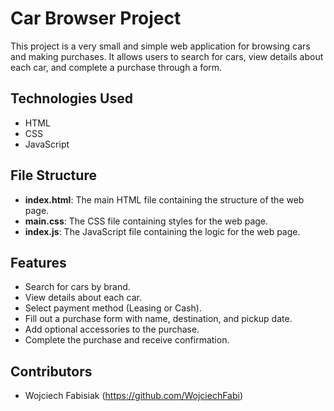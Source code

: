 # Car Browser Project

This project is a very small and simple web application for browsing cars and making purchases. It allows users to search for cars, view details about each car, and complete a purchase through a form.

## Technologies Used

- HTML
- CSS
- JavaScript

## File Structure

- **index.html**: The main HTML file containing the structure of the web page.
- **main.css**: The CSS file containing styles for the web page.
- **index.js**: The JavaScript file containing the logic for the web page.

## Features

- Search for cars by brand.
- View details about each car.
- Select payment method (Leasing or Cash).
- Fill out a purchase form with name, destination, and pickup date.
- Add optional accessories to the purchase.
- Complete the purchase and receive confirmation.

## Contributors

- Wojciech Fabisiak (https://github.com/WojciechFabi)


